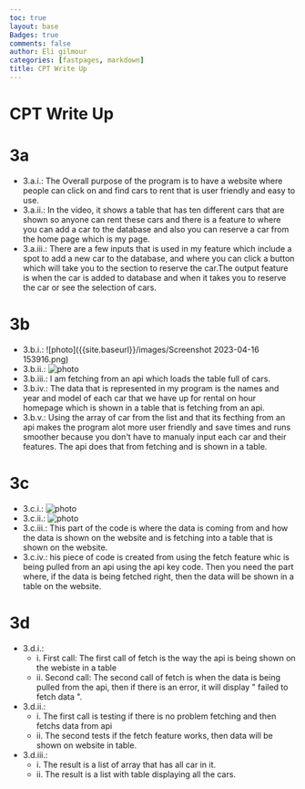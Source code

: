 ```yaml
---
toc: true
layout: base
Badges: true
comments: false
author: Eli gilmour
categories: [fastpages, markdown]
title: CPT Write Up
---
```


# CPT Write Up

# 3a

- 3.a.i.: The Overall purpose of the program is to have a website where people can click on and find cars to rent that is user friendly and easy to use.
- 3.a.ii.: In the video, it shows a table that has ten different cars that are shown so anyone can rent these cars and there is a feature to where you can add a car to the database and also you can reserve a car from the home page which is my page.
- 3.a.iii.: There are a few inputs that is used in my feature which include a spot to add a new car to the database, and where you can click a button which will take you to the section to reserve the car.The output feature is when the car is added to database and when it takes you to reserve the car or see the selection of cars. 

# 3b

- 3.b.i.: ![photo]({{site.baseurl}}/images/Screenshot 2023-04-16 153916.png)
- 3.b.ii.: ![photo]({{site.baseurl}}/images/000.png)
- 3.b.iii.: I am fetching from an api which loads the table full of cars. 
- 3.b.iv.: The data that is represented in my program is the names and year and model of each car that we have up for rental on hour homepage which is shown in a table that is fetching from an api.
- 3.b.v.: Using the array of car from the list and that its fecthing from an api makes the program alot more user friendly and save times and runs smoother because you don't have to manualy input each car and their features. The api does that from fetching and is shown in a table.

# 3c

- 3.c.i.: ![photo]({{site.baseurl}}/images/0000.png)
- 3.c.ii.: ![photo]({{site.baseurl}}/images/00000.png)
- 3.c.iii.: This part of the code is where the data is coming from and how the data is shown on the website and is fetching into a table that is shown on the website. 
- 3.c.iv.: his piece of code is created from using the fetch feature whic is being pulled from an api using the api key code. Then you need the part where, if the data is being fetched right, then the data will be shown in a table on the website.

# 3d

- 3.d.i.: 
    - i. First call: The first call of fetch is the way the api is being shown on the webiste in a table
    - ii. Second call: The second call of fetch is when the data is being pulled from the api, then if there is an error, it will display " failed to fetch data ".
- 3.d.ii.:
    - i. The first call is testing if there is no problem fetching and then fetchs data from api
    - ii. The second tests if the fetch feature works, then data will be shown on website in table.
- 3.d.iii.: 
    - i. The result is a list of array that has all car in it.
    - ii. The result is a list with table displaying all the cars.
